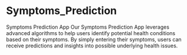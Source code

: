 # Symptoms_Prediction
Symptoms Prediction App Our Symptoms Prediction App leverages advanced algorithms to help users identify potential health conditions based on their symptoms. By simply entering their symptoms, users can receive predictions and insights into possible underlying health issues. 

